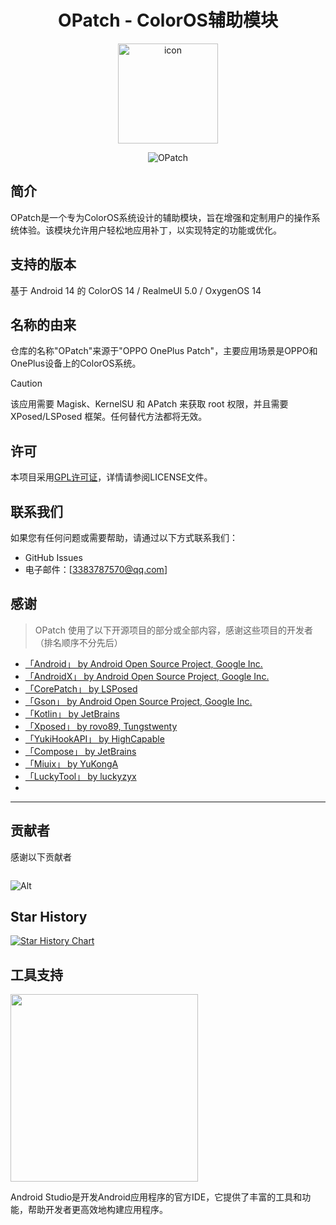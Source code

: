 <div align="center">

# OPatch - ColorOS辅助模块

<img src="https://github.com/suqi8/OPatch/blob/e9cb9e2af53b728e5e2d2d00429a90f10a3384dc/app/src/main/ic_launcher1-playstore.png?raw=true" width="160" height="160" style="display: block; margin: 0 auto;" alt="icon">

![OPatch](https://socialify.git.ci/suqi8/OPatch/image?font=Rokkitt&forks=1&issues=1&language=1&name=1&owner=1&pattern=Brick%20Wall&pulls=1&stargazers=1&theme=Auto)

</div>

## 简介
OPatch是一个专为ColorOS系统设计的辅助模块，旨在增强和定制用户的操作系统体验。该模块允许用户轻松地应用补丁，以实现特定的功能或优化。

## 支持的版本
基于 Android 14 的 ColorOS 14 / RealmeUI 5.0 / OxygenOS 14

## 名称的由来
仓库的名称"OPatch"来源于"OPPO OnePlus Patch"，主要应用场景是OPPO和OnePlus设备上的ColorOS系统。

> [!CAUTION]
>
> 该应用需要 Magisk、KernelSU 和 APatch 来获取 root 权限，并且需要 XPosed/LSPosed 框架。任何替代方法都将无效。

## 许可
本项目采用[GPL许可证](LICENSE)，详情请参阅LICENSE文件。

## 联系我们
如果您有任何问题或需要帮助，请通过以下方式联系我们：
- GitHub Issues
- 电子邮件：[3383787570@qq.com]

## 感谢

> OPatch 使用了以下开源项目的部分或全部内容，感谢这些项目的开发者（排名顺序不分先后）

- [「Android」 by Android Open Source Project, Google Inc.](https://source.android.google.cn/license)
- [「AndroidX」 by Android Open Source Project, Google Inc.](https://github.com/androidx/androidx)
- [「CorePatch」 by LSPosed](https://github.com/LSPosed/CorePatch)
- [「Gson」 by Android Open Source Project, Google Inc.](https://github.com/google/gson)
- [「Kotlin」 by JetBrains](https://github.com/JetBrains/kotlin)
- [「Xposed」 by rovo89, Tungstwenty](https://github.com/rovo89/XposedBridge)
- [「YukiHookAPI」 by HighCapable](https://github.com/HighCapable/YukiHookAPI)
- [「Compose」 by JetBrains](https://github.com/JetBrains/compose)
- [「Miuix」 by YuKongA](https://github.com/miuix-kotlin-multiplatform/miuix)
- [「LuckyTool」 by luckyzyx](https://github.com/Xposed-Modules-Repo/com.luckyzyx.luckytool)
- 

---

## 贡献者

感谢以下贡献者

<a href="https://github.com/suqi8/OPatch/graphs/contributors">
  <img src="https://contrib.rocks/image?repo=suqi8/OPatch"  alt=""/>
</a>


![Alt](https://repobeats.axiom.co/api/embed/076d597ede41432208435f233d18cb20052fb90a.svg "Repobeats analytics image")

## Star History

[![Star History Chart](https://api.star-history.com/svg?repos=suqi8/OPatch&type=Date)](https://star-history.com/#ikechan8370/chatgpt-plugin&Date)

## 工具支持
<a href="https://developer.android.com/studio">
   <img style="width: 300px" src="https://developer.android.com/studio/images/studio-icon.svg"  alt=""/>
</a>

Android Studio是开发Android应用程序的官方IDE，它提供了丰富的工具和功能，帮助开发者更高效地构建应用程序。
